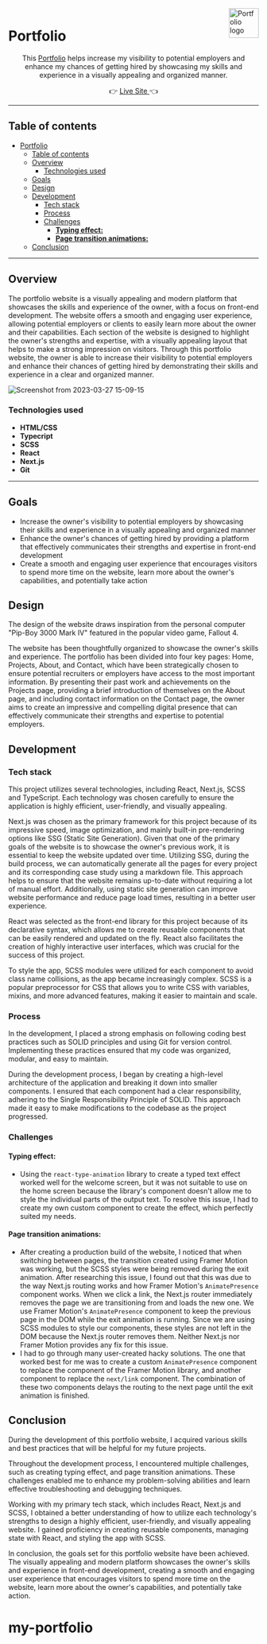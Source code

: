 <a target="_blank" href="https://www.patrikp.dev/">
<img  src="https://user-images.githubusercontent.com/67468836/227938093-008cec62-71af-4827-b84e-7ba70dac917b.png"  alt="Portfolio logo" align="right"  height="60"  />
</a>

# Portfolio

<p align="center">This <a target="_blank" href="https://www.patrikp.dev/">Portfolio</a> helps increase my visibility to potential employers and enhance my chances of getting hired by showcasing my skills and experience in a visually appealing and organized manner.</p>

<p align="center">&#128073 <a target="_blank" href="https://www.patrikp.dev/">Live Site </a>&#128072</p>

---

## Table of contents

- [Portfolio](#portfolio)
  - [Table of contents](#table-of-contents)
  - [Overview](#overview)
    - [Technologies used](#technologies-used)
  - [Goals](#goals)
  - [Design](#design)
  - [Development](#development)
    - [Tech stack](#tech-stack)
    - [Process](#process)
    - [Challenges](#challenges)
      - [**Typing effect:**](#typing-effect)
      - [**Page transition animations:**](#page-transition-animations)
  - [Conclusion](#conclusion)

---

## Overview

The portfolio website is a visually appealing and modern platform that showcases the skills and experience of the owner, with a focus on front-end development. The website offers a smooth and engaging user experience, allowing potential employers or clients to easily learn more about the owner and their capabilities. Each section of the website is designed to highlight the owner's strengths and expertise, with a visually appealing layout that helps to make a strong impression on visitors. Through this portfolio website, the owner is able to increase their visibility to potential employers and enhance their chances of getting hired by demonstrating their skills and experience in a clear and organized manner.

![Screenshot from 2023-03-27 15-09-15]()

### Technologies used

- **HTML/CSS**
- **Typecript**
- **SCSS**
- **React**
- **Next.js**
- **Git**

---

## Goals

- Increase the owner's visibility to potential employers by showcasing their skills and experience in a visually appealing and organized manner
- Enhance the owner's chances of getting hired by providing a platform that effectively communicates their strengths and expertise in front-end development
- Create a smooth and engaging user experience that encourages visitors to spend more time on the website, learn more about the owner's capabilities, and potentially take action

## Design

The design of the website draws inspiration from the personal computer "Pip-Boy 3000 Mark IV" featured in the popular video game, Fallout 4. 

The website has been thoughtfully organized to showcase the owner's skills and experience. The portfolio has been divided into four key pages: Home, Projects, About, and Contact, which have been strategically chosen to ensure potential recruiters or employers have access to the most important information. By presenting their past work and achievements on the Projects page, providing a brief introduction of themselves on the About page, and including contact information on the Contact page, the owner aims to create an impressive and compelling digital presence that can effectively communicate their strengths and expertise to potential employers.

## Development

### Tech stack

This project utilizes several technologies, including React, Next.js, SCSS and TypeScript. Each technology was chosen carefully to ensure the application is highly efficient, user-friendly, and visually appealing.

Next.js was chosen as the primary framework for this project because of its impressive speed, image optimization, and mainly built-in pre-rendering options like SSG (Static Site Generation). Given that one of the primary goals of the website is to showcase the owner's previous work, it is essential to keep the website updated over time. Utilizing SSG, during the build process, we can automatically generate all the pages for every project and its corresponding case study using a markdown file. This approach helps to ensure that the website remains up-to-date without requiring a lot of manual effort. Additionally, using static site generation can improve website performance and reduce page load times, resulting in a better user experience.

React was selected as the front-end library for this project because of its declarative syntax, which allows me to create reusable components that can be easily rendered and updated on the fly. React also facilitates the creation of highly interactive user interfaces, which was crucial for the success of this project.

To style the app, SCSS modules were utilized for each component to avoid class name collisions, as the app became increasingly complex. SCSS is a popular preprocessor for CSS that allows you to write CSS with variables, mixins, and more advanced features, making it easier to maintain and scale.

### Process

In the development, I placed a strong emphasis on following coding best practices such as SOLID principles and using Git for version control. Implementing these practices ensured that my code was organized, modular, and easy to maintain.

During the development process, I began by creating a high-level architecture of the application and breaking it down into smaller components. I ensured that each component had a clear responsibility, adhering to the Single Responsibility Principle of SOLID. This approach made it easy to make modifications to the codebase as the project progressed.

### Challenges

#### **Typing effect:**

- Using the `react-type-animation` library to create a typed text effect worked well for the welcome screen, but it was not suitable to use on the home screen because the library's component doesn't allow me to style the individual parts of the output text. To resolve this issue, I had to create my own custom component to create the effect, which perfectly suited my needs.

#### **Page transition animations:**

- After creating a production build of the website, I noticed that when switching between pages, the transition created using Framer Motion was working, but the SCSS styles were being removed during the exit animation. After researching this issue, I found out that this was due to the way Next.js routing works and how Framer Motion's `AnimatePresence` component works. When we click a link, the Next.js router immediately removes the page we are transitioning from and loads the new one. We use Framer Motion's `AnimatePresence` component to keep the previous page in the DOM while the exit animation is running. Since we are using SCSS modules to style our components, these styles are not left in the DOM because the Next.js router removes them. Neither Next.js nor Framer Motion provides any fix for this issue.
- I had to go through many user-created hacky solutions. The one that worked best for me was to create a custom `AnimatePresence` component to replace the component of the Framer Motion library, and another component to replace the `next/link` component. The combination of these two components delays the routing to the next page until the exit animation is finished.

## Conclusion

During the development of this portfolio website, I acquired various skills and best practices that will be helpful for my future projects.

Throughout the development process, I encountered multiple challenges, such as creating typing effect, and page transition animations. These challenges enabled me to enhance my problem-solving abilities and learn effective troubleshooting and debugging techniques.

Working with my primary tech stack, which includes React, Next.js and SCSS, I obtained a better understanding of how to utilize each technology's strengths to design a highly efficient, user-friendly, and visually appealing website. I gained proficiency in creating reusable components, managing state with React, and styling the app with SCSS.

In conclusion, the goals set for this portfolio website have been achieved. The visually appealing and modern platform showcases the owner's skills and experience in front-end development, creating a smooth and engaging user experience that encourages visitors to spend more time on the website, learn more about the owner's capabilities, and potentially take action.
# my-portfolio
